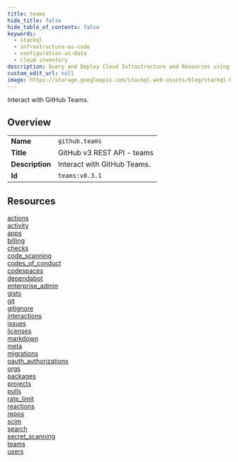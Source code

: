```yaml
---
title: teams
hide_title: false
hide_table_of_contents: false
keywords:
  - stackql
  - infrastructure-as-code
  - configuration-as-data
  - cloud inventory
description: Query and Deploy Cloud Infrastructure and Resources using SQL
custom_edit_url: null
image: https://storage.googleapis.com/stackql-web-assets/blog/stackql-blog-post-featured-image.png
---
```

Interact with GitHub Teams.  
    

## Overview
<table><tbody>
<tr><td><b>Name</b></td><td><code>github.teams</code></td></tr>
<tr><td><b>Title</b></td><td>GitHub v3 REST API - teams</td></tr>
<tr><td><b>Description</b></td><td>Interact with GitHub Teams.</td></tr>
<tr><td><b>Id</b></td><td><code>teams:v0.3.1</code></td></tr>
</tbody></table>

## Resources
<div class="row">
<div class="providerDocColumn">
<a href="/docs/providers/github/teams/actions/index.md">actions</a><br />
<a href="/docs/providers/github/teams/activity/index.md">activity</a><br />
<a href="/docs/providers/github/teams/apps/index.md">apps</a><br />
<a href="/docs/providers/github/teams/billing/index.md">billing</a><br />
<a href="/docs/providers/github/teams/checks/index.md">checks</a><br />
<a href="/docs/providers/github/teams/code_scanning/index.md">code_scanning</a><br />
<a href="/docs/providers/github/teams/codes_of_conduct/index.md">codes_of_conduct</a><br />
<a href="/docs/providers/github/teams/codespaces/index.md">codespaces</a><br />
<a href="/docs/providers/github/teams/dependabot/index.md">dependabot</a><br />
<a href="/docs/providers/github/teams/enterprise_admin/index.md">enterprise_admin</a><br />
<a href="/docs/providers/github/teams/gists/index.md">gists</a><br />
<a href="/docs/providers/github/teams/git/index.md">git</a><br />
<a href="/docs/providers/github/teams/gitignore/index.md">gitignore</a><br />
<a href="/docs/providers/github/teams/interactions/index.md">interactions</a><br />
<a href="/docs/providers/github/teams/issues/index.md">issues</a><br />
<a href="/docs/providers/github/teams/licenses/index.md">licenses</a><br />
</div>
<div class="providerDocColumn">
<a href="/docs/providers/github/teams/markdown/index.md">markdown</a><br />
<a href="/docs/providers/github/teams/meta/index.md">meta</a><br />
<a href="/docs/providers/github/teams/migrations/index.md">migrations</a><br />
<a href="/docs/providers/github/teams/oauth_authorizations/index.md">oauth_authorizations</a><br />
<a href="/docs/providers/github/teams/orgs/index.md">orgs</a><br />
<a href="/docs/providers/github/teams/packages/index.md">packages</a><br />
<a href="/docs/providers/github/teams/projects/index.md">projects</a><br />
<a href="/docs/providers/github/teams/pulls/index.md">pulls</a><br />
<a href="/docs/providers/github/teams/rate_limit/index.md">rate_limit</a><br />
<a href="/docs/providers/github/teams/reactions/index.md">reactions</a><br />
<a href="/docs/providers/github/teams/repos/index.md">repos</a><br />
<a href="/docs/providers/github/teams/scim/index.md">scim</a><br />
<a href="/docs/providers/github/teams/search/index.md">search</a><br />
<a href="/docs/providers/github/teams/secret_scanning/index.md">secret_scanning</a><br />
<a href="/docs/providers/github/teams/teams/index.md">teams</a><br />
<a href="/docs/providers/github/teams/users/index.md">users</a><br />
</div>
</div>
